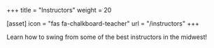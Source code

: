 +++
title = "Instructors"
weight = 20

[asset]
  icon = "fas fa-chalkboard-teacher"
  url = "/instructors"
+++

Learn how to swing from some of the best instructors in the midwest!
